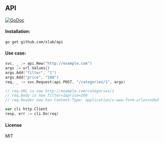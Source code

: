 API
---
[![GoDoc](https://godoc.org/github.com/xlab/api?status.svg)](https://godoc.org/github.com/xlab/api)

#### Installation:
```
go get github.com/xlab/api
```

#### Use case:
```go
svc, _ := api.New("http://example.com")
args := url.Values{}
args.Add("filter", "1")
args.Add("price", "200")
req, _ := svc.Request(api.POST, "/categories/1", args)

// req.URL is now http://example.com/categories/1
// req.Body is now filter=1&price=200
// req.Header now has Content-Type: application/x-www-form-urlencoded

var cli http.Client
resp, err := cli.Do(req)
```

#### License

MIT

